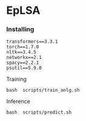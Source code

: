 # EpLSA
### Installing
 ```
transformers==3.3.1
torch==1.7.0
nltk==3.4.5
networkx==2.1
spacy==2.2.1
psutil==5.9.0

```


 
Training
 
```
bash  scripts/train_anlg.sh
```

Inference
 
```
bash  scripts/predict.sh
```
 
